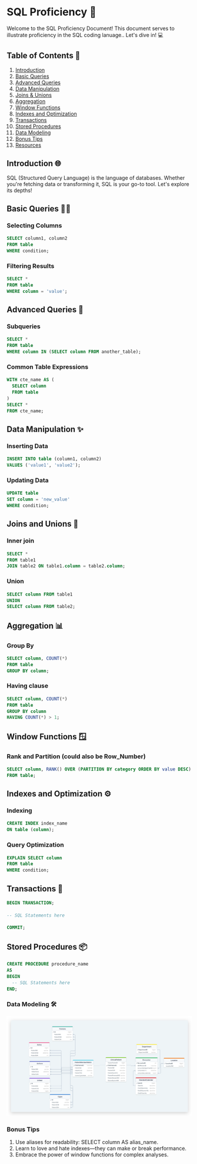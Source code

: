# SQL Proficiency 🚀

Welcome to the SQL Proficiency Document! This document serves to illustrate proficiency in the SQL coding lanuage.. Let's dive in! 💻

## Table of Contents 📑

1. [Introduction](##introduction)
2. [Basic Queries](##basic-queries)
3. [Advanced Queries](##advanced-queries)
4. [Data Manipulation](##data-manipulation)
5. [Joins & Unions](##joins-and-unions)
6. [Aggregation](##aggregation)
7. [Window Functions](##window-functions)
8. [Indexes and Optimization](##indexes-and-optimization)
9. [Transactions](##transactions)
10. [Stored Procedures](##stored-procedures)
11. [Data Modeling](##data-modeling)
12. [Bonus Tips](##bonus-tips)
13. [Resources](resources)

## Introduction 🌐

SQL (Structured Query Language) is the language of databases. Whether you're fetching data or transforming it, SQL is your go-to tool. Let's explore its depths!

## Basic Queries 🕵️‍♂️

### Selecting Columns

```sql
SELECT column1, column2
FROM table
WHERE condition;
```

### Filtering Results

```sql
SELECT *
FROM table
WHERE column = 'value';
```
## Advanced Queries 🚀

### Subqueries

```sql
SELECT *
FROM table
WHERE column IN (SELECT column FROM another_table);
```

### Common Table Expressions

```sql
WITH cte_name AS (
  SELECT column
  FROM table
)
SELECT *
FROM cte_name;
```


## Data Manipulation ✨

### Inserting Data
```sql
INSERT INTO table (column1, column2)
VALUES ('value1', 'value2');
```

### Updating Data
```sql
UPDATE table
SET column = 'new_value'
WHERE condition;
```

## Joins and Unions 🔗

### Inner join
```sql
SELECT *
FROM table1
JOIN table2 ON table1.column = table2.column;
```
### Union
```sql
SELECT column FROM table1
UNION
SELECT column FROM table2;
```

## Aggregation 📊
### Group By
```sql
SELECT column, COUNT(*)
FROM table
GROUP BY column;

```
### Having clause
```sql
SELECT column, COUNT(*)
FROM table
GROUP BY column
HAVING COUNT(*) > 1;
```

## Window Functions 🪟

### Rank and Partition (could also be Row_Number)
```sql
SELECT column, RANK() OVER (PARTITION BY category ORDER BY value DESC) AS ranking
FROM table;
```

## Indexes and Optimization ⚙️

### Indexing
```sql
CREATE INDEX index_name
ON table (column);
```

### Query Optimization
```sql
EXPLAIN SELECT column
FROM table
WHERE condition;
```

## Transactions 🔄

```sql
BEGIN TRANSACTION;

-- SQL Statements here

COMMIT;

```

## Stored Procedures 📦

```sql
CREATE PROCEDURE procedure_name
AS
BEGIN
  -- SQL Statements here
END;

```

### Data Modeling 🛠️

![Alt text](image.png)

### Bonus Tips
1. Use aliases for readability: SELECT column AS alias_name.
2. Learn to love and hate indexes—they can make or break performance.
3. Embrace the power of window functions for complex analyses.



